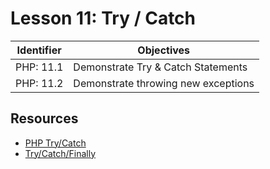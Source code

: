 # Lesson 11: Try / Catch

Identifier   | Objectives
-------------|------------
PHP: 11.1    | Demonstrate Try & Catch Statements
PHP: 11.2    | Demonstrate throwing new exceptions

## Resources
- [PHP Try/Catch](http://phptrycatch.blogspot.com/)
- [Try/Catch/Finally](https://www.adayinthelifeof.nl/2013/02/12/php5-5-trycatchfinally/)